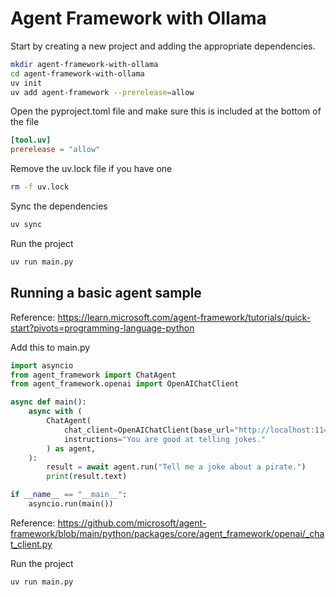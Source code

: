 # Agent Framework with Ollama

Start by creating a new project and adding the appropriate dependencies.

```sh
mkdir agent-framework-with-ollama
cd agent-framework-with-ollama
uv init
uv add agent-framework --prerelease=allow
```

Open the pyproject.toml file and make sure this is included at the bottom of the file

```toml
[tool.uv]
prerelease = "allow"
```

Remove the uv.lock file if you have one

```sh
rm -f uv.lock
```

Sync the dependencies

```sh
uv sync
```

Run the project

```sh
uv run main.py
```

## Running a basic agent sample

Reference: https://learn.microsoft.com/agent-framework/tutorials/quick-start?pivots=programming-language-python

Add this to main.py

```python
import asyncio
from agent_framework import ChatAgent
from agent_framework.openai import OpenAIChatClient

async def main():
    async with (
        ChatAgent(
            chat_client=OpenAIChatClient(base_url="http://localhost:11434/v1", model_id="gpt-oss:20b", api_key="none"),
            instructions="You are good at telling jokes."
        ) as agent,
    ):
        result = await agent.run("Tell me a joke about a pirate.")
        print(result.text)

if __name__ == "__main__":
    asyncio.run(main())
```

Reference: https://github.com/microsoft/agent-framework/blob/main/python/packages/core/agent_framework/openai/_chat_client.py

Run the project

```sh
uv run main.py
```
